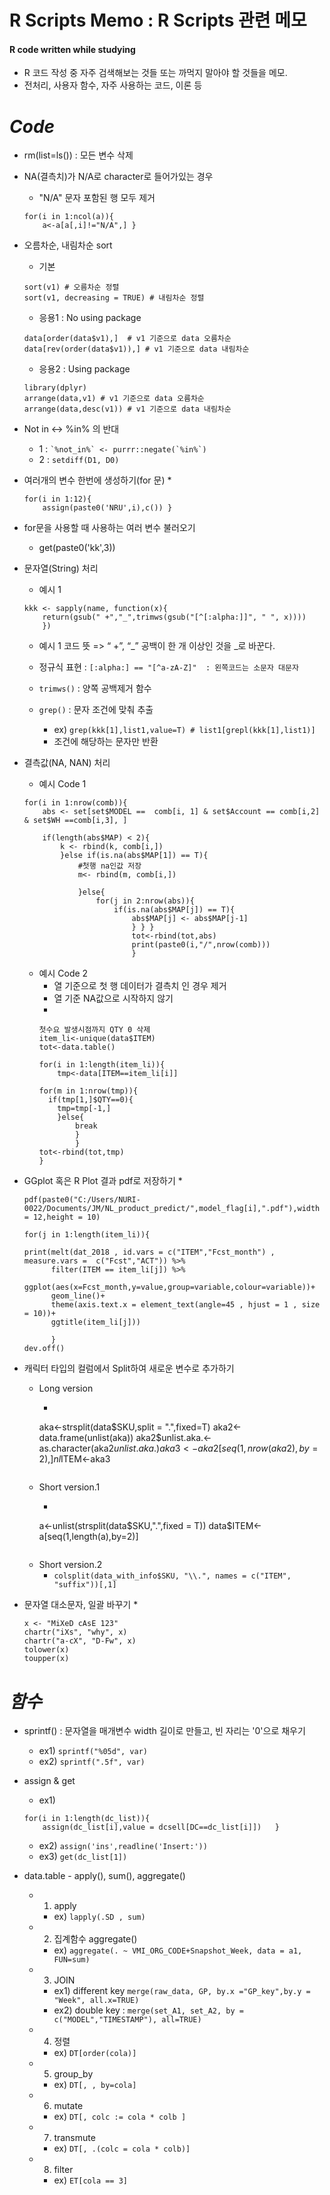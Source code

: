 R Scripts Memo : R Scripts 관련 메모
===

#### R code written while studying
* R 코드 작성 중 자주 검색해보는 것들 또는 까먹지 말아야 할 것들을 메모.
* 전처리, 사용자 함수, 자주 사용하는 코드, 이론 등

*Code*
===
* rm(list=ls()) : 모든 변수 삭제
* NA(결측치)가 N/A로 character로 들어가있는 경우
    * "N/A" 문자 포함된 행 모두 제거
    ```
    for(i in 1:ncol(a)){
        a<-a[a[,i]!="N/A",] }
    ```
* 오름차순, 내림차순 sort
    * 기본
    ```
    sort(v1) # 오름차순 정렬
    sort(v1, decreasing = TRUE) # 내림차순 정렬
    ```
    * 응용1 : No using package
    ```
    data[order(data$v1),]  # v1 기준으로 data 오름차순
    data[rev(order(data$v1)),] # v1 기준으로 data 내림차순
    ```
    * 응용2 : Using package
    ```
    library(dplyr)
    arrange(data,v1) # v1 기준으로 data 오름차순
    arrange(data,desc(v1)) # v1 기준으로 data 내림차순
    ```

* Not in <-> %in% 의 반대
    * 1 : ``` `%not_in%` <- purrr::negate(`%in%`) ```
    * 2 : ` setdiff(D1, D0) `

* 여러개의 변수 한번에 생성하기(for 문)
    * 
    ```
    for(i in 1:12){
        assign(paste0('NRU',i),c()) }
    ```
* for문을 사용할 때 사용하는 여러 변수 불러오기
    * get(paste0('kk',3))

* 문자열(String) 처리
    * 예시 1
    ```
    kkk <- sapply(name, function(x){
        return(gsub(" +","_",trimws(gsub("[^[:alpha:]]", " ", x))))
        })
    ```
    * 예시 1 코드 뜻 => “ +”, “_”  공백이 한 개 이상인 것을 _로 바꾼다.
    * 정규식 표현 : ` [:alpha:] == "[^a-zA-Z]"  : 왼쪽코드는 소문자 대문자 `
    
    * ` trimws() ` : 양쪽 공백제거 함수 
    * ` grep() ` : 문자 조건에 맞춰 추출
        * ex) ``` grep(kkk[1],list1,value=T) # list1[grepl(kkk[1],list1)] ```
        * 조건에 해당하는 문자만 반환

* 결측값(NA, NAN) 처리
    * 예시 Code 1
    ```
    for(i in 1:nrow(comb)){
        abs <- set[set$MODEL ==  comb[i, 1] & set$Account == comb[i,2] & set$WH ==comb[i,3], ]
        
        if(length(abs$MAP) < 2){
            k <- rbind(k, comb[i,])
            }else if(is.na(abs$MAP[1]) == T){
                #첫행 na인값 저장
                m<- rbind(m, comb[i,])
                
                }else{
                    for(j in 2:nrow(abs)){
                        if(is.na(abs$MAP[j]) == T){
                            abs$MAP[j] <- abs$MAP[j-1]
                            } } }
                            tot<-rbind(tot,abs)
                            print(paste0(i,"/",nrow(comb))) 
                            }
    ```
    * 예시 Code 2 
        * 열 기준으로 첫 행 데이터가 결측치 인 경우 제거
        * 열 기준 NA값으로 시작하지 않기
        * 
        ```
        첫수요 발생시점까지 QTY 0 삭제
        item_li<-unique(data$ITEM)
        tot<-data.table()
  
        for(i in 1:length(item_li)){
            tmp<-data[ITEM==item_li[i]]
        
        for(m in 1:nrow(tmp)){
          if(tmp[1,]$QTY==0){
            tmp=tmp[-1,]
            }else{
                break
                }
                }
        tot<-rbind(tot,tmp)
        }
        ```

* GGplot 혹은 R Plot 결과 pdf로 저장하기
    * 
    ```
    pdf(paste0("C:/Users/NURI-0022/Documents/JM/NL_product_predict/",model_flag[i],".pdf"),width = 12,height = 10)
    
    for(j in 1:length(item_li)){
  
  print(melt(dat_2018 , id.vars = c("ITEM","Fcst_month") , measure.vars =  c("Fcst","ACT")) %>%
          filter(ITEM == item_li[j]) %>%
          ggplot(aes(x=Fcst_month,y=value,group=variable,colour=variable))+
          geom_line()+
          theme(axis.text.x = element_text(angle=45 , hjust = 1 , size = 10))+
          ggtitle(item_li[j]))
          
          }
    dev.off()
    ```

* 캐릭터 타입의 컬럼에서 Split하여 새로운 변수로 추가하기
    * Long version
        *  ```
        aka<-strsplit(data$SKU,split = ".",fixed=T)
        aka2<-data.frame(unlist(aka))
        aka2$unlist.aka.<-as.character(aka2$unlist.aka.)
        aka3<-aka2[seq(1,nrow(aka2), by = 2),]
        nl$ITEM<-aka3
        ```
    * Short version.1
        * ```
        a<-unlist(strsplit(data$SKU,".",fixed = T))
        data$ITEM<-a[seq(1,length(a),by=2)]
        ```

    * Short version.2
        * ` colsplit(data_with_info$SKU, "\\.", names = c("ITEM", "suffix"))[,1] `

* 문자열 대소문자, 일괄 바꾸기
    * 
    ```
    x <- "MiXeD cAsE 123"
    chartr("iXs", "why", x)
    chartr("a-cX", "D-Fw", x)
    tolower(x)
    toupper(x) 
    ```

*함수*
===
* sprintf() : 문자열을 매개변수 width 길이로 만들고, 빈 자리는 '0'으로 채우기
    * ex1) ` sprintf("%05d", var) `
    * ex2) ` sprintf(".5f", var) `

* assign & get
    * ex1)  
    ```
    for(i in 1:length(dc_list)){
        assign(dc_list[i],value = dcsell[DC==dc_list[i]])   }
    ```
    * ex2) ` assign('ins',readline('Insert:')) `
    * ex3) ` get(dc_list[1]) `

* data.table  - apply(), sum(), aggregate()
    * 1. apply 
        * ex) ` lapply(.SD , sum) `
    * 2. 집계함수 aggregate()
        * ex) `aggregate(. ~ VMI_ORG_CODE+Snapshot_Week, data = a1, FUN=sum) `
    * 3. JOIN
        * ex1) different key `merge(raw_data, GP, by.x ="GP_key",by.y = "Week", all.x=TRUE)`
        * ex2) double key :  `merge(set_A1, set_A2, by = c("MODEL","TIMESTAMP"), all=TRUE)`
    * 4. 정렬
        * ex) ` DT[order(cola)] `
    * 5. group_by
        * ex) ` DT[, , by=cola] ` 
    * 6. mutate
        * ex) ` DT[, colc := cola * colb ] `
    * 7. transmute
        * ex) ` DT[, .(colc = cola * colb)] ` 
    * 8. filter
        * ex) ` ET[cola == 3] `



